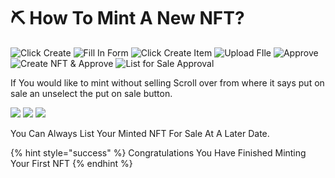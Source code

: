 # ⛏ How To Mint A New NFT?

![Click Create](../../.gitbook/assets/IMG\_4561.jpg) ![Fill In Form](../../.gitbook/assets/IMG\_4562.PNG) ![Click Create Item](../../.gitbook/assets/IMG\_4563.PNG) ![Upload FIle](../../.gitbook/assets/IMG\_4565.PNG) ![Approve](../../.gitbook/assets/IMG\_4566.PNG) ![Create NFT & Approve](../../.gitbook/assets/IMG\_4567.PNG) ![List for Sale Approval](../../.gitbook/assets/IMG\_4568.PNG)

If You would like to mint without selling Scroll over from where it says put on sale an unselect the put on sale button.

![](../../.gitbook/assets/IMG\_4573.jpg) ![](../../.gitbook/assets/IMG\_4574.jpg) ![](../../.gitbook/assets/IMG\_4575.PNG)

You Can Always List Your Minted NFT For Sale At A Later Date.



{% hint style="success" %}
Congratulations You Have Finished Minting Your First NFT&#x20;
{% endhint %}
